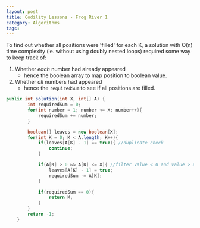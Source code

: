 ```yaml
---
layout: post
title: Codility Lessons - Frog River 1
category: Algorithms
tags:
---
```


To find out whether all positions were 'filled' for each K, a solution with O(n) time complexity (ie. without using doubly nested loops) required some way to keep track of:

1. Whether *each* number had already appeared 
	- hence the boolean array to map position to boolean value.
2. Whether *all* numbers had appeared
	- hence the `requiredSum` to see if all positions are filled.

```java
public int solution(int X, int[] A) {
        int requiredSum = 0;
        for(int number = 1; number <= X; number++){
            requiredSum += number;
        }

        boolean[] leaves = new boolean[X];
        for(int K = 0; K < A.length; K++){
            if(leaves[A[K] - 1] == true){ //duplicate check
                continue;
            }

            if(A[K] > 0 && A[K] <= X){ //filter value < 0 and value > X
                leaves[A[K] - 1] = true;
                requiredSum -= A[K];
            }

            if(requiredSum == 0){
                return K;
            }
        }
        return -1;
    }
```
